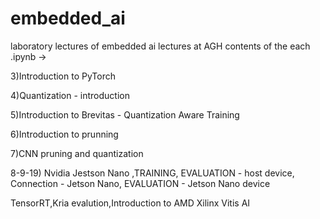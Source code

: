 # embedded_ai
laboratory lectures of embedded ai lectures at AGH
contents of the each .ipynb ->

3)Introduction to PyTorch

4)Quantization - introduction 

5)Introduction to Brevitas - Quantization Aware Training

6)Introduction to prunning

7)CNN pruning and quantization

8-9-19) Nvidia Jestson Nano ,TRAINING, EVALUATION - host device, Connection - Jetson Nano, EVALUATION - Jetson Nano device

TensorRT,Kria evalution,Introduction to AMD Xilinx Vitis AI
